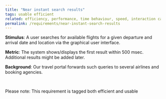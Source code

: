```yaml
---
title: "Near instant search results"
tags: usable efficient
related: efficiency, performance, time behaviour, speed, interaction capability
permalink: /requirements/near-instant-search-results
---
```


<div class="quality-requirement" markdown="1">

**Stimulus**: A user searches for available flights for a given departure and arrival date and location via the graphical user interface. 

**Metric**: The system shows/displays the first result within 500 msec. Additional results might be added later.

**Background**: Our travel portal forwards such queries to several airlines and booking agencies.
</div><br>


Please note: This requirement is tagged both efficient and usable

